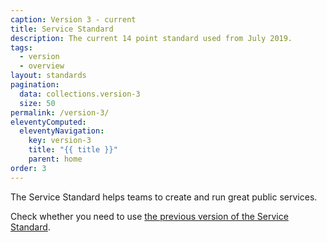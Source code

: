 ```yaml
---
caption: Version 3 - current
title: Service Standard
description: The current 14 point standard used from July 2019.
tags:
  - version
  - overview
layout: standards
pagination:
  data: collections.version-3
  size: 50
permalink: /version-3/
eleventyComputed:
  eleventyNavigation:
    key: version-3
    title: "{{ title }}"
    parent: home
order: 3
---
```


The Service Standard helps teams to create and run great public services.

Check whether you need to use [the previous version of the Service Standard](/version-2/).
